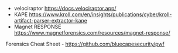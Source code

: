 - velociraptor https://docs.velociraptor.app/
- KAPE https://www.kroll.com/en/insights/publications/cyber/kroll-artifact-parser-extractor-kape
- Magnet RESPONSE https://www.magnetforensics.com/resources/magnet-response/


Forensics Cheat Sheet - https://github.com/bluecapesecurity/pwf